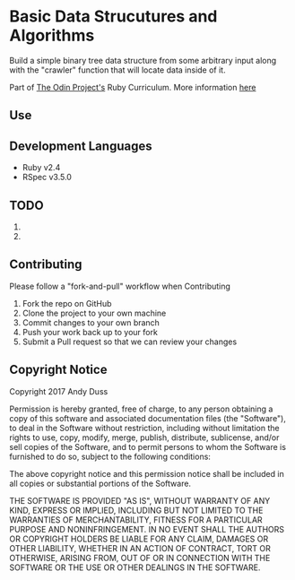 # Basic Data Strucutures and Algorithms

Build a simple binary tree data structure from some arbitrary input along with the "crawler" function that will locate data inside of it.

Part of [The Odin Project's](http://www.theodinproject.com) Ruby Curriculum. More information [here](http://www.theodinproject.com/courses/ruby-programming/lessons/data-structures-and-algorithms)

## Use

## Development Languages
* Ruby v2.4
* RSpec v3.5.0

## TODO
1. 
2. 

## Contributing
Please follow a "fork-and-pull" workflow when Contributing

1. Fork the repo on GitHub
2. Clone the project to your own machine
3. Commit changes to your own branch
4. Push your work back up to your fork
5. Submit a Pull request so that we can review your changes

## Copyright Notice
Copyright 2017 Andy Duss

Permission is hereby granted, free of charge, to any person obtaining a copy of this software and associated documentation files (the "Software"), to deal in the Software without restriction, including without limitation the rights to use, copy, modify, merge, publish, distribute, sublicense, and/or sell copies of the Software, and to permit persons to whom the Software is furnished to do so, subject to the following conditions:

The above copyright notice and this permission notice shall be included in all copies or substantial portions of the Software.

THE SOFTWARE IS PROVIDED "AS IS", WITHOUT WARRANTY OF ANY KIND, EXPRESS OR IMPLIED, INCLUDING BUT NOT LIMITED TO THE WARRANTIES OF MERCHANTABILITY, FITNESS FOR A PARTICULAR PURPOSE AND NONINFRINGEMENT. IN NO EVENT SHALL THE AUTHORS OR COPYRIGHT HOLDERS BE LIABLE FOR ANY CLAIM, DAMAGES OR OTHER LIABILITY, WHETHER IN AN ACTION OF CONTRACT, TORT OR OTHERWISE, ARISING FROM, OUT OF OR IN CONNECTION WITH THE SOFTWARE OR THE USE OR OTHER DEALINGS IN THE SOFTWARE.